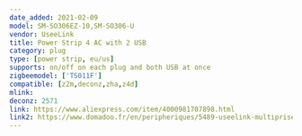 ```yaml
---
date_added: 2021-02-09
model: SM-SO306EZ-10,SM-SO306-U
vendor: UseeLink
title: Power Strip 4 AC with 2 USB
category: plug
type: [power strip, eu/us]
supports: on/off on each plug and both USB at once
zigbeemodel: ['TS011F']
compatible: [z2m,deconz,zha,z4d]
mlink: 
deconz: 2571
link: https://www.aliexpress.com/item/4000981707898.html
link2: https://www.domadoo.fr/en/peripheriques/5489-useelink-multiprise-connectee-16a-zigbee-ha-4-prises-2-ports-usb.html
---
```

